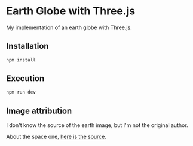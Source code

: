 # Earth Globe with Three.js

My implementation of an earth globe with Three.js.

## Installation

```sh
npm install
```

## Execution

```sh
npm run dev
```

## Image attribution

I don't know the source of the earth image, but I'm not the original author.

About the space one, [here is the source](https://www.pexels.com/photo/starry-sky-998641/).
